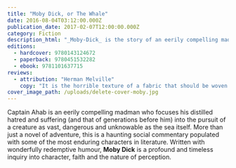 ```yaml
---
title: "Moby Dick, or The Whale"
date: 2016-08-04T03:12:00.000Z
publication_date: 2017-02-07T12:00:00.000Z
category: Fiction
description_html: "_Moby-Dick_ is the story of an eerily compelling madman pursuing an unholy war against a creature as vast and dangerous and unknowable as the sea itself. But more than just a novel of adventure, more than an encyclopedia of whaling lore and legend, Moby-Dick is a haunting, mesmerizing, and important social commentary populated with several of the most unforgettable and enduring characters in literature."
editions:
  - hardcover: 9780143124672
  - paperback: 9780451532282
  - ebook: 9781101637715
reviews:
  - attribution: "Herman Melville"
    copy: "It is the horrible texture of a fabric that should be woven of ships' cables and hawsers. A Polar wind blows through it, and birds of prey hover over it.'"
cover_image_path: /uploads/delete-cover-moby.jpg
---
```

Captain Ahab is an eerily compelling madman who focuses his distilled hatred and suffering (and that of generations before him) into the pursuit of a creature as vast, dangerous and unknowable as the sea itself. More than just a novel of adventure, this is a haunting social commentary populated with some of the most enduring characters in literature. Written with wonderfully redemptive humour, **Moby Dick** is a profound and timeless inquiry into character, faith and the nature of perception.